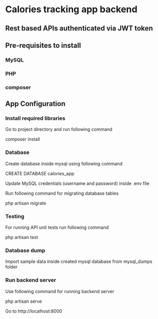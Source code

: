 # Calories tracking app backend

## Rest based APIs authenticated via JWT token

## Pre-requisites to install
### MySQL
### PHP
### composer

## App Configuration

### Install required libraries
Go to project directory and run following command

composer install

### Database
Create database inside mysql using following command

CREATE DATABASE calories_app

Update MySQL credentials (username and password) inside .env file

Run following command for migrating database tables

php artisan migrate

### Testing
For running API unit tests run following command

php artisan test

### Database dump
Import sample data inside created mysql database from mysql_dumps folder



### Run backend server
Use following command for running backend server

php artisan serve

Go to http://localhost:8000
